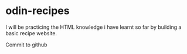 # odin-recipes 

I will be practicing the HTML knowledge i have learnt so far by building a basic recipe website. 

Commit to github